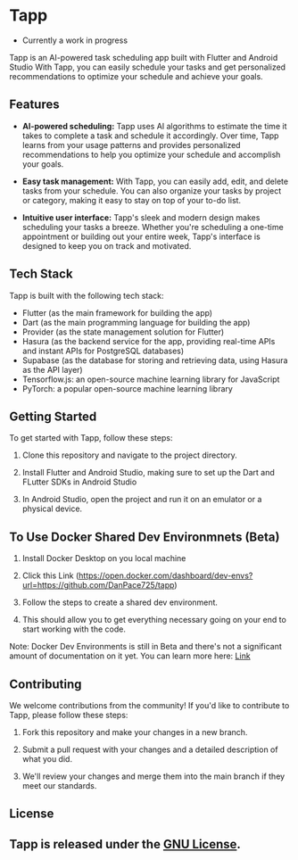 Tapp
====

* Currently a work in progress

Tapp is an AI-powered task scheduling app built with Flutter and Android Studio With Tapp, you can easily schedule your tasks and get personalized recommendations to optimize your schedule and achieve your goals.

Features
--------

*   **AI-powered scheduling:** Tapp uses AI algorithms to estimate the time it takes to complete a task and schedule it accordingly. Over time, Tapp learns from your usage patterns and provides personalized recommendations to help you optimize your schedule and accomplish your goals.
    
*   **Easy task management:** With Tapp, you can easily add, edit, and delete tasks from your schedule. You can also organize your tasks by project or category, making it easy to stay on top of your to-do list.
    
*   **Intuitive user interface:** Tapp's sleek and modern design makes scheduling your tasks a breeze. Whether you're scheduling a one-time appointment or building out your entire week, Tapp's interface is designed to keep you on track and motivated.
    

Tech Stack
----------

Tapp is built with the following tech stack:

*   Flutter (as the main framework for building the app)
*   Dart (as the main programming language for building the app)
*   Provider (as the state management solution for Flutter)
*   Hasura (as the backend service for the app, providing real-time APIs and instant APIs for PostgreSQL databases)
*   Supabase (as the database for storing and retrieving data, using Hasura as the API layer)
*   Tensorflow.js: an open-source machine learning library for JavaScript
*   PyTorch: a popular open-source machine learning library 

Getting Started
---------------

To get started with Tapp, follow these steps:

1.  Clone this repository and navigate to the project directory.
    
2.  Install Flutter and Android Studio, making sure to set up the Dart and FLutter SDKs in Android Studio

3.  In Android Studio, open the project and run it on an emulator or a physical device. 

To Use Docker Shared Dev Environmnets (Beta)
------------

1. Install Docker Desktop on you local machine

2. Click this Link  (https://open.docker.com/dashboard/dev-envs?url=https://github.com/DanPace725/tapp)

3. Follow the steps to create a shared dev environment. 

4. This should allow you to get everything necessary going on your end to start working with the code. 

Note: Docker Dev Environments is still in Beta and there's not a significant amount of documentation on it yet. You can learn more here: [Link](https://docs.docker.com/desktop/dev-environments/)

Contributing
------------

We welcome contributions from the community! If you'd like to contribute to Tapp, please follow these steps:

1.  Fork this repository and make your changes in a new branch.
    
2.  Submit a pull request with your changes and a detailed description of what you did.
    
3.  We'll review your changes and merge them into the main branch if they meet our standards.
    

License
-------

Tapp is released under the [GNU License](https://github.com/DanPace725/Tapp/blob/27eb4802014a73ac9ab4075639d9db1ed6947b45/LICENSE).
---
